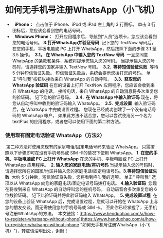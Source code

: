 # 如何无手机号注册WhatsApp（小飞机）
-   **iPhone：**  点击位于 iPhone、iPod 或 iPad 左上角的 3 行图标。 单击 3 行图标后，您应该会看到您的电话号码。
-   **Windows Phone：**  打开应用程序后，导航到“人员”选项卡，您应该会看到您的电话号码。
​
**3.打开WhatsApp并验证号码**
​
记下您的 TextNow 号码后，在您的手机、平板电脑或 PC 上打开 WhatsApp，然后按照下面的步骤 3.1 至 3.5 操作。
​
**3.1。 在 WhatsApp 中输入您的 TextNow 号码**
​
一旦您同意 WhatsApp 的条款和条件，系统将提示您输入您的号码。 当提示输入您的号码时，请选择您的国家并输入 TextNow 号码。
​
**3.2.  等待短信验证失败**
​
等待 5 分钟短信验证失败。 短信验证失败后，系统会提示您拨打您的号码。 单击“呼叫我”按钮以接收来自 WhatsApp 的自动呼叫。
​
**3.3.  获取您的 WhatsApp 验证码**
​
在您的设备上打开 TextNow 应用程序，您应该会收到来自 WhatsApp 的电话。 接听电话，来自 WhatsApp 的自动消息将多次重复您的验证码。 记下您的验证号码。
​
**3.4.  在 WhatsApp 中输入验证码**
​
现在，将您从自动呼叫中收到的验证码输入 WhatsApp。
​
**3.5.  完成设置**
​
输入验证码后，在 WhatsApp 中完成设置过程。 您现在已经成功创建了一个没有电话号码的 WhatsApp 帐户。
​
如果此方法不适合您，您可以尝试使用另一个名为 textPlus 的应用程序，或者您可以使用下面的第二种方法。
​
### 使用现有固定电话验证 WhatsApp（方法2）
​
第二种方法将使用您现有的家庭电话/固定电话号码来验证 WhatsApp。 只需按照以下步骤即可在没有手机号码或 SIM 卡的情况下使用 WhatsApp。
​
**1. 在您的手机、平板电脑或 PC 上打开 WhatsApp**
​
在您的手机、平板电脑或 PC 上打开 WhatsApp 应用程序。
​
**2. 输入您的家庭电话/座机号码**
​
当提示输入您的号码时，请选择您所在的国家/地区并输入您的家庭电话/固定电话号码。
​
**3.等待短信验证失败**
​
大约 5 分钟后，短信验证将失败，您将看到呼叫我的选项。 单击“ 呼叫我” 选项以从 WhatsApp 向您的家庭电话/固定电话号码拨打电话。
​
**4.输入验证码**
​
您现在将收到来自 WhatsApp 的自动呼叫您的座机号码。 自动语音会多次重复您的 6 位数验证码。 记下此验证码并将此验证码输入 WhatsApp。
​
**5. 完成设置过程**
​
在您的设备上验证 WhatsApp 后，完成设置过程，您就可以开始在 WhatsApp 上与您的朋友交谈，而无需使用您的手机号码或 SIM 卡。
​
至此你已经掌握了，无手机号注册WhatsApp的方法。
​
本文链接：[https://www.henduohao.com/a/how-to-register-whatsapp-without-phone](https://www.henduohao.com/a/how-to-register-whatsapp-without-phone "如何无手机号注册WhatsApp（小飞机）")，转载请注明出处，谢谢！